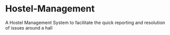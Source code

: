 # Hostel-Management
A Hostel Management System to facilitate the quick reporting and resolution of issues around a hall
